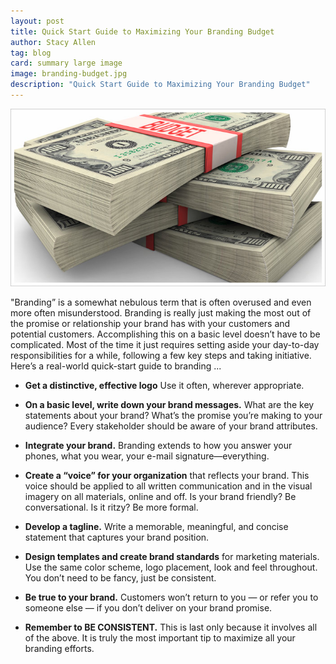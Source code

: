 ```yaml
---
layout: post
title: Quick Start Guide to Maximizing Your Branding Budget
author: Stacy Allen
tag: blog
card: summary large image
image: branding-budget.jpg
description: "Quick Start Guide to Maximizing Your Branding Budget"
---
```


![maxmize your branding budget](/img/branding-budget.jpg)

"Branding” is a somewhat nebulous term that is often overused and even more often misunderstood. Branding is really just making the most out of the promise or relationship your brand has with your customers and potential customers. Accomplishing this on a basic level doesn’t have to be complicated. Most of the time it just requires setting aside your day-to-day responsibilities for a while, following a few key steps and taking initiative. Here’s a real-world quick-start guide to branding ...

- **Get a distinctive, effective logo** Use it often, wherever appropriate.

- **On a basic level, write down your brand messages.**  What are the key statements about your brand? What’s the promise you’re making to your audience? Every stakeholder should be aware of your brand attributes.

- **Integrate your brand.**  Branding extends to how you answer your phones, what you wear, your e-mail signature—everything.

- **Create a “voice” for your organization** that reflects your brand. This voice should be applied to all written communication and in the visual imagery on all materials, online and off. Is your brand friendly? Be conversational. Is it ritzy? Be more formal.

- **Develop a tagline.**  Write a memorable, meaningful, and concise statement that captures your brand position.

- **Design templates and create brand standards** for marketing materials. Use the same color scheme, logo placement, look and feel throughout. You don’t need to be fancy, just be consistent.

- **Be true to your brand.** Customers won’t return to you — or refer you to someone else — if you don’t deliver on your brand promise.  

- **Remember to BE CONSISTENT.** This is last only because it involves all of the above. It is truly the most important tip to maximize all your branding efforts.
